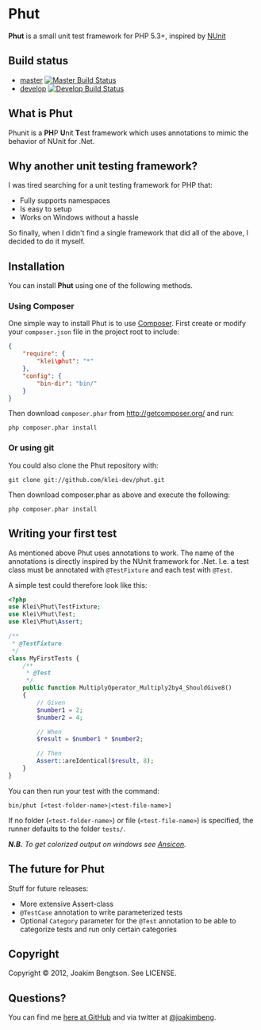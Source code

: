 Phut
======

**Phut** is a small unit test framework for PHP 5.3+, inspired by [NUnit](http://nunit.org)

Build status
------------
- [master](https://github.com/klei-dev/phut) [![Master Build Status](https://secure.travis-ci.org/klei-dev/phut.png?branch=master)](http://travis-ci.org/klei-dev/phut)
- [develop](https://github.com/klei-dev/phut/tree/develop) [![Develop Build Status](https://secure.travis-ci.org/klei-dev/phut.png?branch=develop)](http://travis-ci.org/klei-dev/phut)

What is Phut
--------------

Phunit is a **PH**P **U**nit **T**est framework which uses annotations to mimic the behavior of NUnit for .Net.

Why another unit testing framework?
-----------------------------------

I was tired searching for a unit testing framework for PHP that:

  * Fully supports namespaces
  * Is easy to setup
  * Works on Windows without a hassle

So finally, when I didn't find a single framework that did all of the above, I decided to do it myself.

Installation
---------------

You can install **Phut** using one of the following methods.

### Using Composer

One simple way to install Phut is to use [Composer](http://getcomposer.org/). First create or modify your ```composer.json``` file in the project root to include:

```json
{
    "require": {
        "klei\phut": "*"
    },
    "config": {
        "bin-dir": "bin/"
    }
}
```

Then download ```composer.phar``` from http://getcomposer.org/ and run:

    php composer.phar install

### Or using git

You could also clone the Phut repository with:

    git clone git://github.com/klei-dev/phut.git

Then download composer.phar as above and execute the following:

    php composer.phar install


Writing your first test
-----------------------

As mentioned above Phut uses annotations to work. The name of the annotations is directly inspired by the NUnit framework for .Net. I.e. a test class must be annotated with ```@TestFixture``` and each test with ```@Test```.

A simple test could therefore look like this:

```php
<?php
use Klei\Phut\TestFixture;
use Klei\Phut\Test;
use Klei\Phut\Assert;

/**
 * @TestFixture
 */
class MyFirstTests {
	/**
	 * @Test
	 */
	public function MultiplyOperator_Multiply2by4_ShouldGive8()
	{
		// Given
		$number1 = 2;
		$number2 = 4;

		// When
		$result = $number1 * $number2;

		// Then
		Assert::areIdentical($result, 8);
	}
}
```

You can then run your test with the command:

    bin/phut [<test-folder-name>|<test-file-name>]

If no folder (```<test-folder-name>```) or file (```<test-file-name>```) is specified, the runner defaults to the folder ```tests/```.

_**N.B.** To get colorized output on windows see [Ansicon](https://github.com/adoxa/ansicon)._

The future for Phut
-------------------

Stuff for future releases:

* More extensive Assert-class
* ```@TestCase``` annotation to write parameterized tests
* Optional ```Category``` parameter for the ```@Test``` annotation to be able to categorize tests and run only certain categories

Copyright
---------

Copyright © 2012, Joakim Bengtson. See LICENSE.

Questions?
----------

You can find me [here at GitHub](http://github.com/joakimbeng) and via twitter at [@joakimbeng](http://twitter.com/joakimbeng).